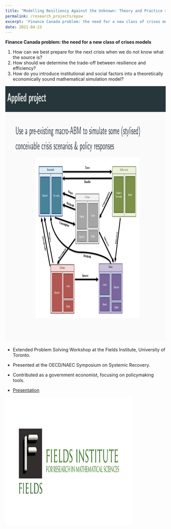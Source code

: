 ```yaml
---
title: "Modelling Resiliency Against the Unknown: Theory and Practice 💹"
permalink: /research_projects/epsw
excerpt: 'Finance Canada problem: the need for a new class of crises models'
date: 2021-04-23
---
```

**Finance Canada problem: the need for a new class of crises models**

1. How can we best prepare for the next crisis when we do not know what the source is?
2. How should we determine the trade-off between resilience and efficiency?
3. How do you introduce institutional and social factors into a theoretically economically sound mathematical simulation model?


<center><img src="/images/research_projects/fields.png" width="800" height="800" /></center>


* Extended Problem Solving Workshop at the Fields Institute, University of Toronto.
* Presented at the OECD/NAEC Symposium on Systemic Recovery.
* Contributed as a government economist, focusing on policymaking tools.

* [Presentation](https://drive.google.com/file/d/1UYw5qzUv9yUl8pgeSEiSXclizXA7xdvw/view?usp=sharing)


<img src="/images/research_projects/fields_logo.png" width="400" height="400" />
